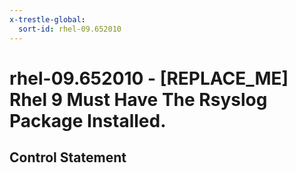 ```yaml
---
x-trestle-global:
  sort-id: rhel-09.652010
---
```


# rhel-09.652010 - \[REPLACE_ME\] Rhel 9 Must Have The Rsyslog Package Installed.

## Control Statement
